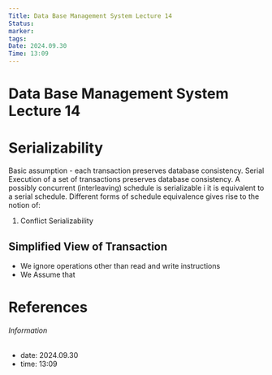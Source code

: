 ```yaml
---
Title: Data Base Management System Lecture 14
Status: 
marker: 
tags: 
Date: 2024.09.30
Time: 13:09
---
```

# Data Base Management System Lecture 14

# Serializability
Basic assumption - each transaction preserves database consistency.
Serial Execution of a set of transactions preserves database consistency.
A possibly concurrent (interleaving) schedule is serializable i it is equivalent to a serial schedule. Different forms of schedule equivalence gives rise to the notion of:
1. Conflict Serializability

## Simplified View of Transaction
- We ignore operations other than read and write instructions
- We Assume that 
# References


###### Information
- date: 2024.09.30
- time: 13:09